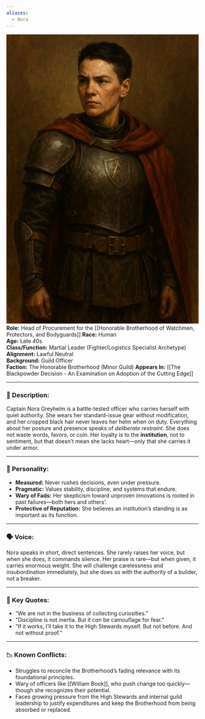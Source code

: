 ```yaml
---
aliases:
  - Nora
---
```

![Nora Greyhelm](noragreyhelm.png)
**Role:** Head of Procurement for the [[Honorable Brotherhood of Watchmen, Protectors, and Bodyguards]]
**Race:** Human  
**Age:** Late 40s  
**Class/Function:** Martial Leader (Fighter/Logistics Specialist Archetype)  
**Alignment:** Lawful Neutral  
**Background:** Guild Officer  
**Faction:** The Honorable Brotherhood (Minor Guild)
**Appears In:** [[The Blackpowder Decision - An Examination on Adoption of the Cutting Edge]]

---

### 🧭 Description:

Captain Nora Greyhelm is a battle-tested officer who carries herself with quiet authority. She wears her standard-issue gear without modification, and her cropped black hair never leaves her helm when on duty. Everything about her posture and presence speaks of _deliberate restraint_. She does not waste words, favors, or coin. Her loyalty is to the **institution**, not to sentiment, but that doesn’t mean she lacks heart—only that she carries it under armor.

---

### 🎯 Personality:

- **Measured:** Never rushes decisions, even under pressure.
- **Pragmatic:** Values stability, discipline, and systems that endure.
- **Wary of Fads:** Her skepticism toward unproven innovations is rooted in past failures—both hers and others'.
- **Protective of Reputation:** She believes an institution’s standing is as important as its function.

---

### 🗣️ Voice:

Nora speaks in short, direct sentences. She rarely raises her voice, but when she does, it commands silence. Her praise is rare—but when given, it carries enormous weight. She will challenge carelessness and insubordination immediately, but she does so with the authority of a builder, not a breaker.

---

### 📜 Key Quotes:

- “We are not in the business of collecting curiosities.”
- “Discipline is not inertia. But it _can_ be camouflage for fear.”
- “If it works, I’ll take it to the High Stewards myself. But not before. And not without proof.”

---

### 📉 Known Conflicts:

- Struggles to reconcile the Brotherhood’s fading relevance with its foundational principles.
- Wary of officers like [[William Book]], who push change too quickly—though she recognizes their potential.
- Faces growing pressure from the High Stewards and internal guild leadership to justify expenditures and keep the Brotherhood from being absorbed or replaced.